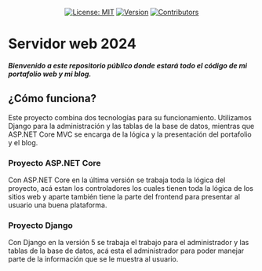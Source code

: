 <div align="center">

[![License: MIT](https://img.shields.io/badge/License-MIT-yellow.svg)](https://opensource.org/licenses/MIT)
[![Version](https://img.shields.io/badge/Version-0.1.0-gree)]()
[![Contributors](https://img.shields.io/github/contributors/estuardodev/django-times)](https://github.com/estuardodev/ProyectoAlgoritmosUMG/graphs/contributors)

</div>

# Servidor web 2024

***Bienvenido a este repositorio público donde estará todo el código de mi portafolio web y mi blog.***

## ¿Cómo funciona?

Este proyecto combina dos tecnologías para su funcionamiento. Utilizamos Django para la administración y las tablas de la base de datos, mientras que ASP.NET Core MVC se encarga de la lógica y la presentación del portafolio y el blog.

### Proyecto ASP.NET Core

Con ASP.NET Core en la última versión se trabaja toda la lógica del proyecto, acá estan los controladores los cuales tienen toda la lógica de los sitios web y aparte también tiene la parte del frontend para presentar al usuario una buena plataforma.

### Proyecto Django

Con Django en la versión 5 se trabaja el trabajo para el administrador y las tablas de la base de datos, acá esta el administrador para poder manejar parte de la información que se le muestra al usuario.

